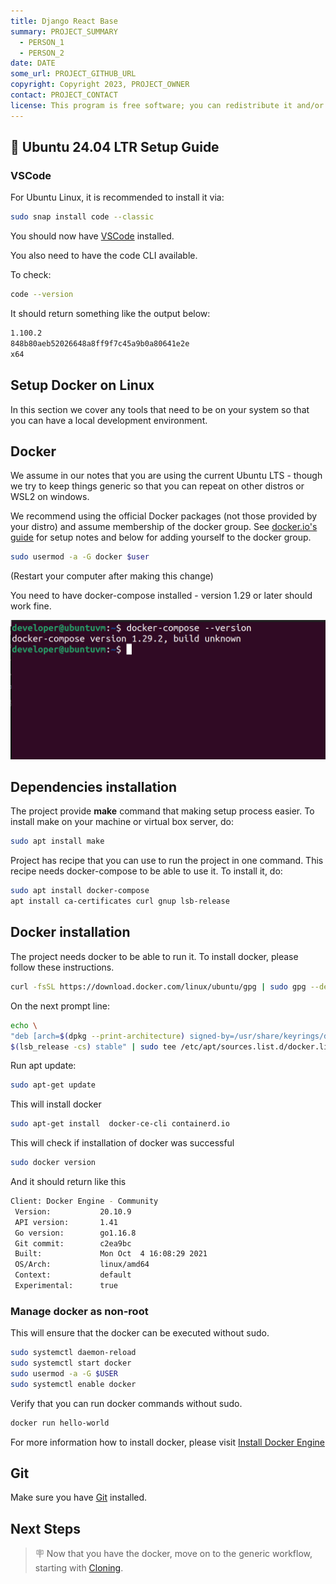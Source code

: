 ```yaml
---
title: Django React Base
summary: PROJECT_SUMMARY
  - PERSON_1
  - PERSON_2
date: DATE
some_url: PROJECT_GITHUB_URL
copyright: Copyright 2023, PROJECT_OWNER
contact: PROJECT_CONTACT
license: This program is free software; you can redistribute it and/or modify it under the terms of the GNU Affero General Public License as published by the Free Software Foundation; either version 3 of the License, or (at your option) any later version.
---
```


## 🐧 Ubuntu 24.04 LTR Setup Guide

### VSCode

For Ubuntu Linux, it is recommended to install it via:

```bash
sudo snap install code --classic
```

You should now have [VSCode](https://code.visualstudio.com/) installed.

You also need to have the code CLI available.

To check:

```bash
code --version
```

It should return something like the output below:

```bash
1.100.2
848b80aeb52026648a8ff9f7c45a9b0a80641e2e
x64
```

## Setup Docker on Linux

In this section we cover any tools that need to be on your system so that you
can have a local development environment.

## Docker

We assume in our notes that you are using the current Ubuntu LTS - though we
try to keep things generic so that you can repeat on other distros or WSL2 on
windows.

We recommend using the official Docker packages (not those provided by your
distro) and assume membership of the docker group.
See [docker.io's guide](https://docs.docker.com/engine/install/ubuntu/) for
setup notes and below for adding yourself to the docker group.

```bash
sudo usermod -a -G docker $user
```

(Restart your computer after making this change)

You need to have docker-compose installed - version 1.29 or later should work
fine.

![image.png](./img/prerequisites-docker.png)

## Dependencies installation

The project provide **make** command that making setup process easier.
To install make on your machine or virtual box server, do:

```bash
sudo apt install make
```

Project has recipe that you can use to run the project in one command.
This recipe needs docker-compose to be able to use it.
To install it, do:

```bash
sudo apt install docker-compose
apt install ca-certificates curl gnup lsb-release  
```

## Docker installation

The project needs docker to be able to run it. To install docker, please follow
these instructions.

```bash
curl -fsSL https://download.docker.com/linux/ubuntu/gpg | sudo gpg --dearmor -o /usr/share/keyrings/docker-archive-keyring.gpg     
```

On the next prompt line:

```bash
echo \
"deb [arch=$(dpkg --print-architecture) signed-by=/usr/share/keyrings/docker-archive-keyring.gpg]https:download.docker.com/linux/ubuntu \
$(lsb_release -cs) stable" | sudo tee /etc/apt/sources.list.d/docker.list > /dev/null
```

Run apt update:

```bash
sudo apt-get update
```

This will install docker

```bash
sudo apt-get install  docker-ce-cli containerd.io
```

This will check if installation of docker was successful

```bash
sudo docker version
```

And it should return like this

```bash
Client: Docker Engine - Community
 Version:           20.10.9
 API version:       1.41
 Go version:        go1.16.8
 Git commit:        c2ea9bc
 Built:             Mon Oct  4 16:08:29 2021
 OS/Arch:           linux/amd64
 Context:           default
 Experimental:      true

```

### Manage docker as non-root

This will ensure that the docker can be executed without sudo.

```bash
sudo systemctl daemon-reload
sudo systemctl start docker
sudo usermod -a -G $USER
sudo systemctl enable docker
```

Verify that you can run docker commands without sudo.

```bash
docker run hello-world
```

For more information how to install docker, please
visit [Install Docker Engine](https://docs.docker.com/engine/install/)

## Git

Make sure you have [Git](https://git-scm.com/) installed.

## Next Steps

> 🪧 Now that you have the docker, move on to the generic workflow, starting
> with [Cloning](../setup-generic/cloning.md).